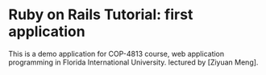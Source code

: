 # Ruby on Rails Tutorial: first application


This is a demo application for COP-4813 course, 
web application programming in Florida International University.
lectured by [Ziyuan Meng].
